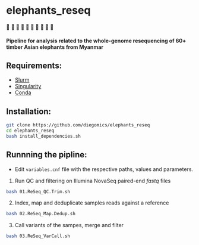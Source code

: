 # elephants_reseq
:elephant: :elephant: :elephant: :elephant: :elephant: :elephant: :elephant: :elephant: :elephant: :elephant:

#### Pipeline for analysis related to the whole-genome resequencing of 60+ timber Asian elephants from Myanmar

## Requirements:
* [Slurm](https://slurm.schedmd.com)
* [Singularity](https://sylabs.io)
* [Conda](https://docs.conda.io)

## Installation:
```bash
git clone https://github.com/diegomics/elephants_reseq
cd elephants_reseq
bash install_dependencies.sh
```
## Runnning the pipline:
* Edit `variables.cnf` file with the respective paths, values and parameters.
1) Run QC and filtering on Illumina NovaSeq paired-end _fastq_ files
```bash
bash 01.ReSeq_QC.Trim.sh
```
2) Index, map and deduplicate samples reads against a reference
```bash
bash 02.ReSeq_Map.Dedup.sh 
```
3) Call variants of the sampes, merge and filter 
```bash
bash 03.ReSeq_VarCall.sh
```
